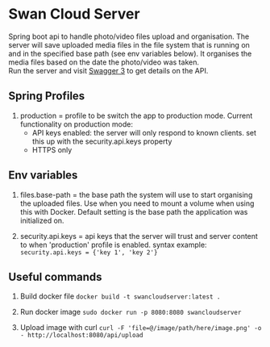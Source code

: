 # Swan Cloud Server

Spring boot api to handle photo/video files upload and organisation. The server will save uploaded media files in the
file system that is running on and in the specified base path (see env variables below). It organises the media files
based on the date the photo/video was taken.  
Run the server and visit [Swagger 3](http://localhost:8080/swagger-ui/index.html) to get details on the API.

## Spring Profiles

1. production = profile to be switch the app to production mode. Current functionality on production mode:
   * API keys enabled: the server will only respond to known clients. set this up with the security.api.keys property
   * HTTPS only

## Env variables

1. files.base-path = the base path the system will use to start organising the uploaded files. Use when you need to
   mount a volume when using this with Docker. Default setting is the base path the application was initialized on.

2. security.api.keys = api keys that the server will trust and server content to when 'production' profile is enabled.
   syntax example: `security.api.keys = {'key 1', 'key 2'}`

## Useful commands

1. Build docker file
   `docker build -t swancloudserver:latest .`

2. Run docker image
   `sudo docker run -p 8080:8080 swancloudserver`

3. Upload image with curl
   `curl -F 'file=@/image/path/here/image.png' -o - http://localhost:8080/api/upload`

